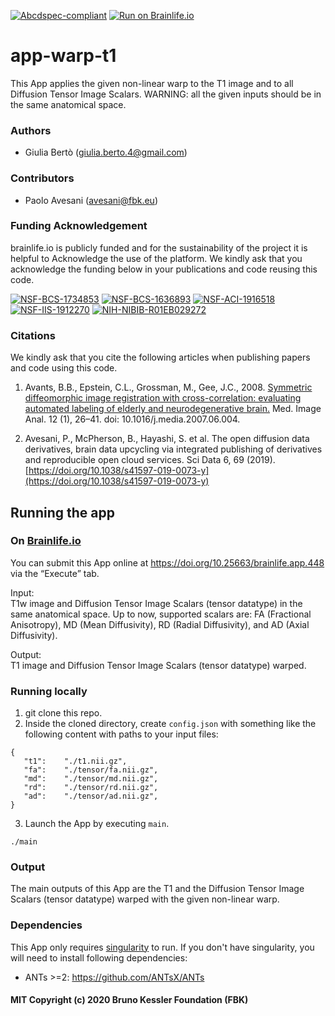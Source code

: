 [![Abcdspec-compliant](https://img.shields.io/badge/ABCD_Spec-v1.1-green.svg)](https://github.com/brain-life/abcd-spec)
[![Run on Brainlife.io](https://img.shields.io/badge/Brainlife-bl.app.448-blue.svg)](https://doi.org/10.25663/brainlife.app.448)

# app-warp-t1
This App applies the given non-linear warp to the T1 image and to all Diffusion Tensor Image Scalars. WARNING: all the given inputs should be in the same anatomical space.

### Authors
- Giulia Bertò (giulia.berto.4@gmail.com)

### Contributors
- Paolo Avesani (avesani@fbk.eu)

### Funding Acknowledgement
brainlife.io is publicly funded and for the sustainability of the project it is helpful to Acknowledge the use of the platform. We kindly ask that you acknowledge the funding below in your publications and code reusing this code.

[![NSF-BCS-1734853](https://img.shields.io/badge/NSF_BCS-1734853-blue.svg)](https://nsf.gov/awardsearch/showAward?AWD_ID=1734853)
[![NSF-BCS-1636893](https://img.shields.io/badge/NSF_BCS-1636893-blue.svg)](https://nsf.gov/awardsearch/showAward?AWD_ID=1636893)
[![NSF-ACI-1916518](https://img.shields.io/badge/NSF_ACI-1916518-blue.svg)](https://nsf.gov/awardsearch/showAward?AWD_ID=1916518)
[![NSF-IIS-1912270](https://img.shields.io/badge/NSF_IIS-1912270-blue.svg)](https://nsf.gov/awardsearch/showAward?AWD_ID=1912270)
[![NIH-NIBIB-R01EB029272](https://img.shields.io/badge/NIH_NIBIB-R01EB029272-green.svg)](https://grantome.com/grant/NIH/R01-EB029272-01)

### Citations
We kindly ask that you cite the following articles when publishing papers and code using this code. 

1. Avants, B.B., Epstein, C.L., Grossman, M., Gee, J.C., 2008. [Symmetric diffeomorphic image registration with cross-correlation: evaluating automated labeling of elderly and neurodegenerative brain.](https://www.sciencedirect.com/science/article/pii/S1361841507000606) Med. Image Anal. 12 (1), 26–41. doi: 10.1016/j.media.2007.06.004.

2. Avesani, P., McPherson, B., Hayashi, S. et al. The open diffusion data derivatives, brain data upcycling via integrated publishing of derivatives and reproducible open cloud services. Sci Data 6, 69 (2019). [https://doi.org/10.1038/s41597-019-0073-y](https://doi.org/10.1038/s41597-019-0073-y)

## Running the app
### On [Brainlife.io](http://brainlife.io/) 
You can submit this App online at https://doi.org/10.25663/brainlife.app.448 via the “Execute” tab.

Input: \
T1w image and Diffusion Tensor Image Scalars (tensor datatype) in the same anatomical space. Up to now, supported scalars are: FA (Fractional Anisotropy), MD (Mean Diffusivity), RD (Radial Diffusivity), and AD (Axial Diffusivity).

Output: \
T1 image and Diffusion Tensor Image Scalars (tensor datatype) warped.

### Running locally
1. git clone this repo.
2. Inside the cloned directory, create `config.json` with something like the following content with paths to your input files:
```
{
   "t1":    "./t1.nii.gz",
   "fa":    "./tensor/fa.nii.gz",
   "md":    "./tensor/md.nii.gz",
   "rd":    "./tensor/rd.nii.gz",
   "ad":    "./tensor/ad.nii.gz",
} 
```
3. Launch the App by executing `main`.
```
./main
```

### Output
The main outputs of this App are the T1 and the Diffusion Tensor Image Scalars (tensor datatype) warped with the given non-linear warp.

### Dependencies
This App only requires [singularity](https://sylabs.io/singularity/) to run. If you don't have singularity, you will need to install following dependencies:
* ANTs >=2: https://github.com/ANTsX/ANTs

#### MIT Copyright (c) 2020 Bruno Kessler Foundation (FBK)

